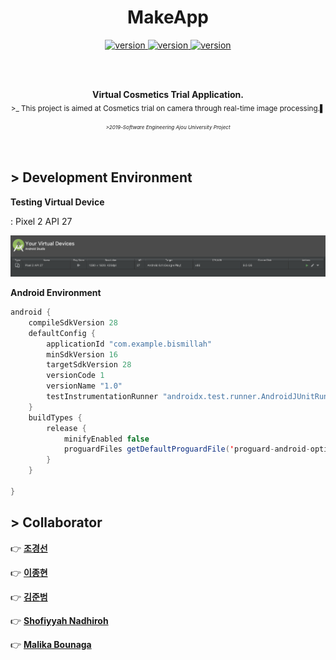 <h1 align="center">MakeApp</h1>


<p align="center">
<a href="https://github.com/Chokyungsun/MakeApp_2019Project">
<img src="https://img.shields.io/badge/version-0.5-blue.svg" alt="version">
</a>
<a href="https://github.com/Chokyungsun/MakeApp_2019Project/blob/master/LICENSE">
<img src="https://img.shields.io/badge/license-Apache%202.0-red.svg" alt="version">
</a>
<a href="https://github.com/Chokyungsun/MakeApp_2019Project">
<img src="https://img.shields.io/badge/build-passing-brightgreen.svg" alt="version">
</a>
</p>
 
<br>
<br>

<p align="center">
<b>Virtual Cosmetics Trial Application.</b><br>
<sub>>_ This project is aimed at Cosmetics trial on camera through real-time image processing.▌<sub>
<br>
<sub><i>>2019-Software Engineering Ajou University Project</i><sub>
</p>
<br>

## > Development Environment

**Testing Virtual Device**

: Pixel 2 API 27

<p align="center">
<img src= "https://github.com/Chokyungsun/MakeApp_2019Project/blob/master/readme-rsc/AVD.png" alt="AVD info" width="900">
</p>

**Android Environment**

```java
android {
    compileSdkVersion 28
    defaultConfig {
        applicationId "com.example.bismillah"
        minSdkVersion 16
        targetSdkVersion 28
        versionCode 1
        versionName "1.0"
        testInstrumentationRunner "androidx.test.runner.AndroidJUnitRunner"
    }
    buildTypes {
        release {
            minifyEnabled false
            proguardFiles getDefaultProguardFile('proguard-android-optimize.txt'), 'proguard-rules.pro'
        }
    }

}
```


## > Collaborator

:point_right: **[조경선](https://github.com/Chokyungsun)**

:point_right: **[이종현]()**

:point_right: **[김준범]()**

:point_right: **[Shofiyyah Nadhiroh]()**

:point_right: **[Malika Bounaga]()**

